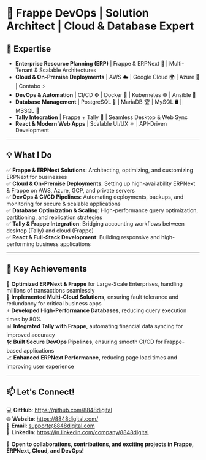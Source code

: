 # 🚀 Frappe DevOps | Solution Architect | Cloud & Database Expert

## 🔹 Expertise
- **Enterprise Resource Planning (ERP)** | Frappe & ERPNext 🏢 | Multi-Tenant & Scalable Architectures
- **Cloud & On-Premise Deployments** | AWS ☁️ | Google Cloud 🌍 | Azure 🔵 | Contabo ⚡
- **DevOps & Automation** | CI/CD ⚙️ | Docker 🐳 | Kubernetes ☸️ | Ansible 🤖
- **Database Management** | PostgreSQL 🐘 | MariaDB 🏆 | MySQL 🛢️ | MSSQL 🎯
- **Tally Integration** | Frappe + Tally 🔗 | Seamless Desktop & Web Sync
- **React & Modern Web Apps** | Scalable UI/UX ⚛️ | API-Driven Development

---

## 💡 What I Do
✅ **Frappe & ERPNext Solutions**: Architecting, optimizing, and customizing ERPNext for businesses  
✅ **Cloud & On-Premise Deployments**: Setting up high-availability ERPNext & Frappe on AWS, Azure, GCP, and private servers  
✅ **DevOps & CI/CD Pipelines**: Automating deployments, backups, and monitoring for secure & scalable applications  
✅ **Database Optimization & Scaling**: High-performance query optimization, partitioning, and replication strategies  
✅ **Tally & Frappe Integration**: Bridging accounting workflows between desktop (Tally) and cloud (Frappe)  
✅ **React & Full-Stack Development**: Building responsive and high-performing business applications  

---

## 🌟 Key Achievements
🚀 **Optimized ERPNext & Frappe** for Large-Scale Enterprises, handling millions of transactions seamlessly  
🔄 **Implemented Multi-Cloud Solutions**, ensuring fault tolerance and redundancy for critical business apps  
⚡ **Developed High-Performance Databases**, reducing query execution times by 80%  
📊 **Integrated Tally with Frappe**, automating financial data syncing for improved accuracy  
🛠️ **Built Secure DevOps Pipelines**, ensuring smooth CI/CD for Frappe-based applications  
📈 **Enhanced ERPNext Performance**, reducing page load times and improving user experience  

---

## 📫 Let's Connect!
💻 **GitHub**:   https://github.com/8848digital  
🌐 **Website**:  https://8848digital.com/  
📧 **Email**:    support@8848digital.com  
🤝 **LinkedIn**: https://in.linkedin.com/company/8848digital  

🚀 **Open to collaborations, contributions, and exciting projects in Frappe, ERPNext, Cloud, and DevOps!**
